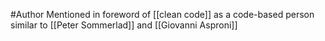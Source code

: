 #Author
Mentioned in foreword of [[clean code]] as a code-based person similar to [[Peter Sommerlad]] and [[Giovanni Asproni]]
